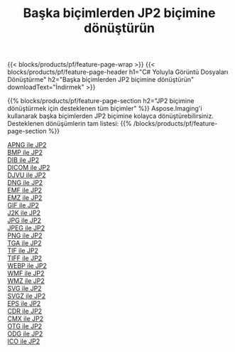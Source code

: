 ﻿---
title: Başka biçimlerden JP2 biçimine dönüştürün 
weight: 3920
url: /tr/net/conversion/to/jp2 
lang: tr
langdirlevel: 2
locales: zh-hans,ja,it,ru,de,es,fr,nl,id,lt,pl,pt,vi,tr,ko,zh-hant,ar,hi,th,sv,cs,uk,he
description: Aspose.Imaging'i kullanarak başka biçimlerden JP2 biçimine kolayca dönüştürebilirsiniz
---

{{< blocks/products/pf/feature-page-wrap >}}
{{< blocks/products/pf/feature-page-header h1="C# Yoluyla Görüntü Dosyaları Dönüştürme" h2="Başka biçimlerden JP2 biçimine dönüştürün" downloadText="İndirmek" >}}


{{% blocks/products/pf/feature-page-section  h2="JP2 biçimine dönüştürmek için desteklenen tüm biçimler" %}}
Aspose.Imaging'i kullanarak başka biçimlerden JP2 biçimine kolayca dönüştürebilirsiniz.
<br/>
Desteklenen dönüşümlerin tam listesi:
{{% /blocks/products/pf/feature-page-section %}}
<div class="container-fluid productfamilypage bg-gray">
    <div class="convertypes bg-gray agp-content section">
        <div class="container">
		<div class="row other-converters">
		    <div class='col-md-2 other-converter remove-lp remove-rp'><a href="/imaging/tr/net/conversion/apng-to-jp2" >APNG ile JP2</a></div>
<div class='col-md-2 other-converter remove-lp remove-rp'><a href="/imaging/tr/net/conversion/bmp-to-jp2" >BMP ile JP2</a></div>
<div class='col-md-2 other-converter remove-lp remove-rp'><a href="/imaging/tr/net/conversion/dib-to-jp2" >DIB ile JP2</a></div>
<div class='col-md-2 other-converter remove-lp remove-rp'><a href="/imaging/tr/net/conversion/dicom-to-jp2" >DICOM ile JP2</a></div>
<div class='col-md-2 other-converter remove-lp remove-rp'><a href="/imaging/tr/net/conversion/djvu-to-jp2" >DJVU ile JP2</a></div>
<div class='col-md-2 other-converter remove-lp remove-rp'><a href="/imaging/tr/net/conversion/dng-to-jp2" >DNG ile JP2</a></div>
<div class='col-md-2 other-converter remove-lp remove-rp'><a href="/imaging/tr/net/conversion/emf-to-jp2" >EMF ile JP2</a></div>
<div class='col-md-2 other-converter remove-lp remove-rp'><a href="/imaging/tr/net/conversion/emz-to-jp2" >EMZ ile JP2</a></div>
<div class='col-md-2 other-converter remove-lp remove-rp'><a href="/imaging/tr/net/conversion/gif-to-jp2" >GIF ile JP2</a></div>
<div class='col-md-2 other-converter remove-lp remove-rp'><a href="/imaging/tr/net/conversion/j2k-to-jp2" >J2K ile JP2</a></div>
<div class='col-md-2 other-converter remove-lp remove-rp'><a href="/imaging/tr/net/conversion/jpg-to-jp2" >JPG ile JP2</a></div>
<div class='col-md-2 other-converter remove-lp remove-rp'><a href="/imaging/tr/net/conversion/jpeg-to-jp2" >JPEG ile JP2</a></div>
<div class='col-md-2 other-converter remove-lp remove-rp'><a href="/imaging/tr/net/conversion/png-to-jp2" >PNG ile JP2</a></div>
<div class='col-md-2 other-converter remove-lp remove-rp'><a href="/imaging/tr/net/conversion/tga-to-jp2" >TGA ile JP2</a></div>
<div class='col-md-2 other-converter remove-lp remove-rp'><a href="/imaging/tr/net/conversion/tif-to-jp2" >TIF ile JP2</a></div>
<div class='col-md-2 other-converter remove-lp remove-rp'><a href="/imaging/tr/net/conversion/tiff-to-jp2" >TIFF ile JP2</a></div>
<div class='col-md-2 other-converter remove-lp remove-rp'><a href="/imaging/tr/net/conversion/webp-to-jp2" >WEBP ile JP2</a></div>
<div class='col-md-2 other-converter remove-lp remove-rp'><a href="/imaging/tr/net/conversion/wmf-to-jp2" >WMF ile JP2</a></div>
<div class='col-md-2 other-converter remove-lp remove-rp'><a href="/imaging/tr/net/conversion/wmz-to-jp2" >WMZ ile JP2</a></div>
<div class='col-md-2 other-converter remove-lp remove-rp'><a href="/imaging/tr/net/conversion/svg-to-jp2" >SVG ile JP2</a></div>
<div class='col-md-2 other-converter remove-lp remove-rp'><a href="/imaging/tr/net/conversion/svgz-to-jp2" >SVGZ ile JP2</a></div>
<div class='col-md-2 other-converter remove-lp remove-rp'><a href="/imaging/tr/net/conversion/eps-to-jp2" >EPS ile JP2</a></div>
<div class='col-md-2 other-converter remove-lp remove-rp'><a href="/imaging/tr/net/conversion/cdr-to-jp2" >CDR ile JP2</a></div>
<div class='col-md-2 other-converter remove-lp remove-rp'><a href="/imaging/tr/net/conversion/cmx-to-jp2" >CMX ile JP2</a></div>
<div class='col-md-2 other-converter remove-lp remove-rp'><a href="/imaging/tr/net/conversion/otg-to-jp2" >OTG ile JP2</a></div>
<div class='col-md-2 other-converter remove-lp remove-rp'><a href="/imaging/tr/net/conversion/odg-to-jp2" >ODG ile JP2</a></div>
<div class='col-md-2 other-converter remove-lp remove-rp'><a href="/imaging/tr/net/conversion/ico-to-jp2" >ICO ile JP2</a></div>
                </div>
        </div>
    </div>
</div>
<br/>

